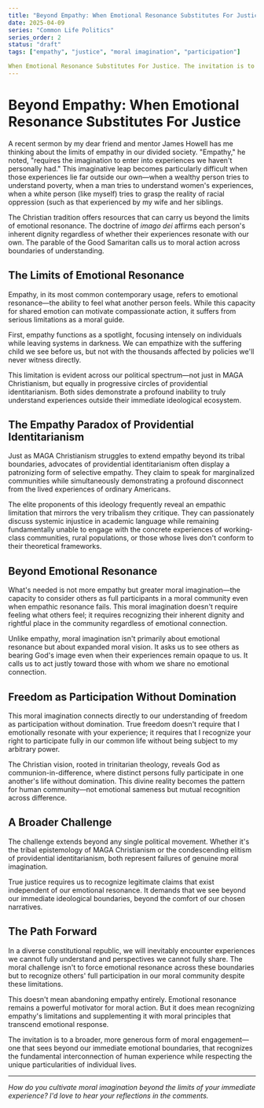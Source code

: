 ```yaml
---
title: "Beyond Empathy: When Emotional Resonance Substitutes For Justice"
date: 2025-04-09
series: "Common Life Politics"
series_order: 2
status: "draft"
tags: ["empathy", "justice", "moral imagination", "participation"]

When Emotional Resonance Substitutes For Justice. The invitation is to a broader, more generous form of moral engagement. Check out my new post
---
```


# Beyond Empathy: When Emotional Resonance Substitutes For Justice

A recent sermon by my dear friend and mentor James Howell has me thinking about the limits of empathy in our divided society. "Empathy," he noted, "requires the imagination to enter into experiences we haven't personally had." This imaginative leap becomes particularly difficult when those experiences lie far outside our own—when a wealthy person tries to understand poverty, when a man tries to understand women's experiences, when a white person (like myself) tries to grasp the reality of racial oppression (such as that experienced by my wife and her siblings.

The Christian tradition offers resources that can carry us beyond the limits of emotional resonance. The doctrine of *imago dei* affirms each person's inherent dignity regardless of whether their experiences resonate with our own. The parable of the Good Samaritan calls us to moral action across boundaries of understanding.

## The Limits of Emotional Resonance

Empathy, in its most common contemporary usage, refers to emotional resonance—the ability to feel what another person feels. While this capacity for shared emotion can motivate compassionate action, it suffers from serious limitations as a moral guide.

First, empathy functions as a spotlight, focusing intensely on individuals while leaving systems in darkness. We can empathize with the suffering child we see before us, but not with the thousands affected by policies we'll never witness directly.

This limitation is evident across our political spectrum—not just in MAGA Christianism, but equally in progressive circles of providential identitarianism. Both sides demonstrate a profound inability to truly understand experiences outside their immediate ideological ecosystem.

## The Empathy Paradox of Providential Identitarianism

Just as MAGA Christianism struggles to extend empathy beyond its tribal boundaries, advocates of providential identitarianism often display a patronizing form of selective empathy. They claim to speak for marginalized communities while simultaneously demonstrating a profound disconnect from the lived experiences of ordinary Americans.

The elite proponents of this ideology frequently reveal an empathic limitation that mirrors the very tribalism they critique. They can passionately discuss systemic injustice in academic language while remaining fundamentally unable to engage with the concrete experiences of working-class communities, rural populations, or those whose lives don't conform to their theoretical frameworks.

## Beyond Emotional Resonance

What's needed is not more empathy but greater moral imagination—the capacity to consider others as full participants in a moral community even when empathic resonance fails. This moral imagination doesn't require feeling what others feel; it requires recognizing their inherent dignity and rightful place in the community regardless of emotional connection.

Unlike empathy, moral imagination isn't primarily about emotional resonance but about expanded moral vision. It asks us to see others as bearing God's image even when their experiences remain opaque to us. It calls us to act justly toward those with whom we share no emotional connection.

## Freedom as Participation Without Domination

This moral imagination connects directly to our understanding of freedom as participation without domination. True freedom doesn't require that I emotionally resonate with your experience; it requires that I recognize your right to participate fully in our common life without being subject to my arbitrary power.

The Christian vision, rooted in trinitarian theology, reveals God as communion-in-difference, where distinct persons fully participate in one another's life without domination. This divine reality becomes the pattern for human community—not emotional sameness but mutual recognition across difference.

## A Broader Challenge

The challenge extends beyond any single political movement. Whether it's the tribal epistemology of MAGA Christianism or the condescending elitism of providential identitarianism, both represent failures of genuine moral imagination.

True justice requires us to recognize legitimate claims that exist independent of our emotional resonance. It demands that we see beyond our immediate ideological boundaries, beyond the comfort of our chosen narratives.

## The Path Forward

In a diverse constitutional republic, we will inevitably encounter experiences we cannot fully understand and perspectives we cannot fully share. The moral challenge isn't to force emotional resonance across these boundaries but to recognize others' full participation in our moral community despite these limitations.

This doesn't mean abandoning empathy entirely. Emotional resonance remains a powerful motivator for moral action. But it does mean recognizing empathy's limitations and supplementing it with moral principles that transcend emotional response.

The invitation is to a broader, more generous form of moral engagement—one that sees beyond our immediate emotional boundaries, that recognizes the fundamental interconnection of human experience while respecting the unique particularities of individual lives.

---

*How do you cultivate moral imagination beyond the limits of your immediate experience? I'd love to hear your reflections in the comments.*